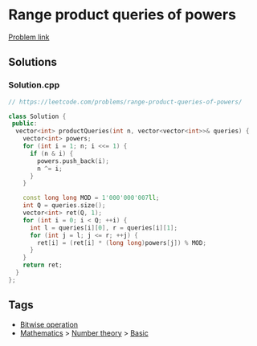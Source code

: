# Range product queries of powers

[Problem link](https://leetcode.com/problems/range-product-queries-of-powers/)

## Solutions


### Solution.cpp
```cpp
// https://leetcode.com/problems/range-product-queries-of-powers/

class Solution {
 public:
  vector<int> productQueries(int n, vector<vector<int>>& queries) {
    vector<int> powers;
    for (int i = 1; n; i <<= 1) {
      if (n & i) {
        powers.push_back(i);
        n ^= i;
      }
    }

    const long long MOD = 1'000'000'007ll;
    int Q = queries.size();
    vector<int> ret(Q, 1);
    for (int i = 0; i < Q; ++i) {
      int l = queries[i][0], r = queries[i][1];
      for (int j = l; j <= r; ++j) {
        ret[i] = (ret[i] * (long long)powers[j]) % MOD;
      }
    }
    return ret;
  }
};
```
## Tags

* [Bitwise operation](/Collections/bitwise-operation.md#bitwise-operation)
* [Mathematics](/Collections/mathematics.md#mathematics) > [Number theory](/Collections/mathematics.md#number-theory) > [Basic](/Collections/mathematics.md#basic)
